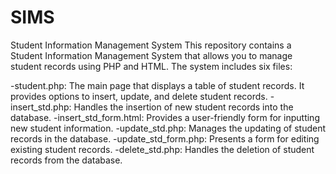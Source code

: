 # SIMS

Student Information Management System
This repository contains a Student Information Management System that allows you to manage student records using PHP and HTML. The system includes six files:

-student.php: The main page that displays a table of student records. It provides options to insert, update, and delete student records.
-insert_std.php: Handles the insertion of new student records into the database.
-insert_std_form.html: Provides a user-friendly form for inputting new student information.
-update_std.php: Manages the updating of student records in the database.
-update_std_form.php: Presents a form for editing existing student records.
-delete_std.php: Handles the deletion of student records from the database.
